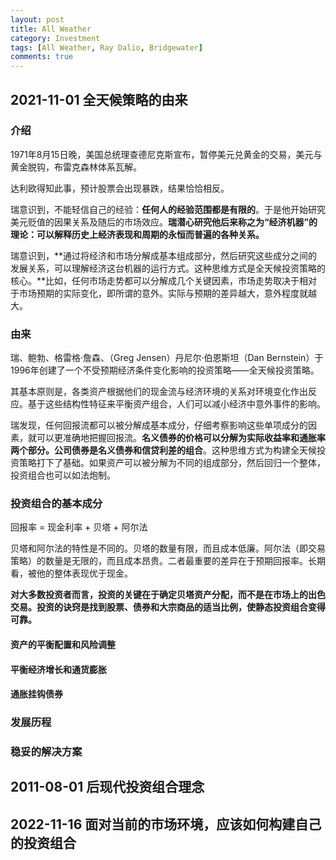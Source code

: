 ```yaml
---
layout: post
title: All Weather
category: Investment
tags: [All Weather, Ray Dalio, Bridgewater]
comments: true
---
```


## 2021-11-01 全天候策略的由来

### 介绍

1971年8月15日晚，美国总统理查德尼克斯宣布，暂停美元兑黄金的交易，美元与黄金脱钩，布雷克森林体系瓦解。

达利欧得知此事，预计股票会出现暴跌，结果恰恰相反。

瑞意识到，不能轻信自己的经验：**任何人的经验范围都是有限的**。于是他开始研究美元贬值的因果关系及随后的市场效应。**瑞潜心研究他后来称之为“经济机器”的理论：可以解释历史上经济表现和周期的永恒而普遍的各种关系。**

瑞意识到，**通过将经济和市场分解成基本组成部分，然后研究这些成分之间的发展关系，可以理解经济这台机器的运行方式。这种思维方式是全天候投资策略的核心。**比如，任何市场走势都可以分解成几个关键因素，市场走势取决于相对于市场预期的实际变化，即所谓的意外。实际与预期的差异越大，意外程度就越大。

### 由来

瑞、鲍勃、格雷格·詹森、（Greg Jensen）丹尼尔·伯恩斯坦（Dan Bernstein）于1996年创建了一个不受预期经济条件变化影响的投资策略——全天候投资策略。

其基本原则是，各类资产根据他们的现金流与经济环境的关系对环境变化作出反应。基于这些结构性特征来平衡资产组合，人们可以减小经济中意外事件的影响。

瑞发现，任何回报流都可以被分解成基本成分，仔细考察影响这些单项成分的因素，就可以更准确地把握回报流。__名义债券的价格可以分解为实际收益率和通胀率两个部分。公司债券是名义债券和信贷利差的组合__。这种思维方式为构建全天候投资策略打下了基础。如果资产可以被分解为不同的组成部分，然后回归一个整体，投资组合也可以如法炮制。

### 投资组合的基本成分

回报率 = 现金利率 + 贝塔 + 阿尔法

贝塔和阿尔法的特性是不同的。贝塔的数量有限，而且成本低廉。阿尔法（即交易策略）的数量是无限的，而且成本昂贵。二者最重要的差异在于预期回报率。长期看，被他的整体表现优于现金。

**对大多数投资者而言，投资的关键在于确定贝塔资产分配，而不是在市场上的出色交易。投资的诀窍是找到股票、债券和大宗商品的适当比例，使静态投资组合变得可靠。**

#### 资产的平衡配置和风险调整

#### 平衡经济增长和通货膨胀

#### 通胀挂钩债券

### 发展历程

### 稳妥的解决方案

## 2011-08-01 后现代投资组合理念

## 2022-11-16 面对当前的市场环境，应该如何构建自己的投资组合
